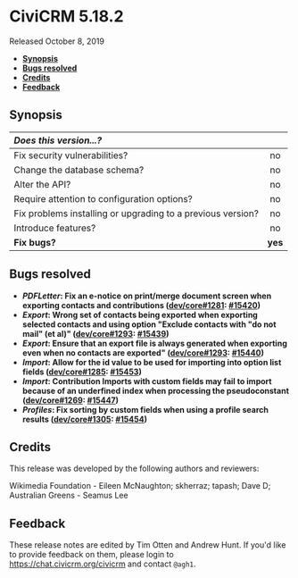 # CiviCRM 5.18.2

Released October 8, 2019

- **[Synopsis](#synopsis)**
- **[Bugs resolved](#bugs)**
- **[Credits](#credits)**
- **[Feedback](#feedback)**

## <a name="synopsis"></a>Synopsis

| *Does this version...?*                                         |         |
|:--------------------------------------------------------------- |:-------:|
| Fix security vulnerabilities?                                   |   no    |
| Change the database schema?                                     |   no    |
| Alter the API?                                                  |   no    |
| Require attention to configuration options?                     |   no    |
| Fix problems installing or upgrading to a previous version?     |   no    |
| Introduce features?                                             |   no    |
| **Fix bugs?**                                                   | **yes** |

## <a name="bugs"></a>Bugs resolved

* **_PDFLetter_: Fix an e-notice on print/merge document screen when exporting contacts and contributions ([dev/core#1281](https://lab.civicrm.org/dev/core/issues/1281): [#15420](https://github.com/civicrm/civicrm-core/pull/15420))**
* **_Export_: Wrong set of contacts being exported when exporting selected contacts and using option "Exclude contacts with "do not mail" (et al)" ([dev/core#1293](https://lab.civicrm.org/dev/core/issues/1293): [#15439](https://github.com/civicrm/civicrm-core/pull/15439))**
* **_Export_: Ensure that an export file is always generated when exporting even when no contacts are exported" ([dev/core#1293](https://lab.civicrm.org/dev/core/issues/1293): [#15440](https://github.com/civicrm/civicrm-core/pull/15440))**
* **_Import_: Allow for the id value to be used for importing into option list fields ([dev/core#1285](https://lab.civicrm.org/dev/core/issues/1285): [#15453](https://github.com/civicrm/civicrm-core/pull/15453))**
* **_Import_: Contribution Imports with custom fields may fail to import because of an underfined index when processing the pseudoconstant ([dev/core#1269](https://lab.civicrm.org/dev/core/issues/1269): [#15447](https://github.com/civicrm/civicrm-core/pull/15447))**
* **_Profiles_: Fix sorting by custom fields when using a profile search results ([dev/core#1305](https://lab.civicrm.org/dev/core/issues/1305): [#15454](https://github.com/civicrm/civicrm-core/pull/15454))**


## <a name="credits"></a>Credits

This release was developed by the following authors and reviewers:

Wikimedia Foundation - Eileen McNaughton; skherraz; tapash;
Dave D; Australian Greens - Seamus Lee

## <a name="feedback"></a>Feedback

These release notes are edited by Tim Otten and Andrew Hunt.  If you'd like to
provide feedback on them, please login to https://chat.civicrm.org/civicrm and
contact `@agh1`.
